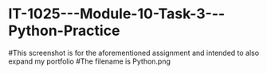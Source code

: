 # IT-1025---Module-10-Task-3---Python-Practice
#This screenshot is for the aforementioned assignment and intended to also expand my portfolio
#The filename is Python.png
